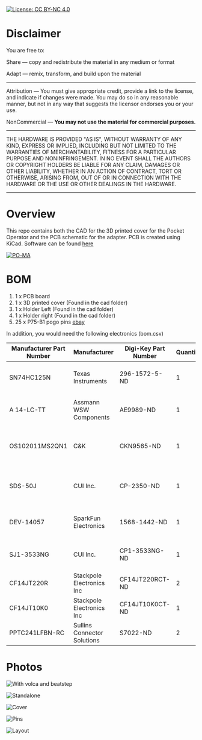
[![License: CC BY-NC 4.0](https://img.shields.io/badge/License-CC%20BY--NC%204.0-lightgrey.svg)](https://creativecommons.org/licenses/by-nc/4.0/)

# Disclaimer

You are free to:

Share — copy and redistribute the material in any medium or format

Adapt — remix, transform, and build upon the material

________________________________________

Attribution — You must give appropriate credit, provide a link to the license, and indicate if changes were made. You may do so in any reasonable manner, but not in any way that suggests the licensor endorses you or your use.

NonCommercial — **You may not use the material for commercial purposes.**

___________________________________________

THE HARDWARE IS PROVIDED "AS IS", WITHOUT WARRANTY OF ANY KIND, EXPRESS OR IMPLIED, INCLUDING BUT NOT LIMITED TO THE WARRANTIES OF MERCHANTABILITY, FITNESS FOR A PARTICULAR PURPOSE AND NONINFRINGEMENT. IN NO EVENT SHALL THE AUTHORS OR COPYRIGHT HOLDERS BE LIABLE FOR ANY CLAIM, DAMAGES OR OTHER LIABILITY, WHETHER IN AN ACTION OF CONTRACT, TORT OR OTHERWISE, ARISING FROM, OUT OF OR IN CONNECTION WITH THE HARDWARE OR THE USE OR OTHER DEALINGS IN THE HARDWARE.

_____________________________________________

# Overview

This repo contains both the CAD for the 3D printed cover for the Pocket Operator and the PCB schematic for the adapter. PCB is created using KiCad. Software can be found [here](https://github.com/PO-MIDI-Adapter/midi-adapter-sofware)

[![PO-MA](https://raw.githubusercontent.com/PO-MIDI-Adapter/midi-adapter-hardware/master/photos/title.jpg)](https://www.youtube.com/watch?v=iIQ18DAJAU0 "PO-MA")


# BOM

1. 1 x PCB board
2. 1 x 3D printed cover (Found in the cad folder)
3. 1 x Holder Left (Found in the cad folder)
4. 1 x Holder right (Found in the cad folder)
5. 25 x P75-B1 pogo pins [ebay](https://www.ebay.ca/itm/50pcs-P75-B1-Dia-1-02mm-100g-Cusp-Spear-Spring-Loaded-Test-Probes-Pogo-Pin/191960357788?ssPageName=STRK%3AMEBIDX%3AIT&_trksid=p2060353.m2749.l2648)

In addition, you would need the following electronics (bom.csv)

|Manufacturer Part Number|Manufacturer               |Digi-Key Part Number|Quantity|Unit Price|Description                    |
|------------------------|---------------------------|--------------------|--------|----------|-------------------------------|
|SN74HC125N              |Texas Instruments          |296-1572-5-ND       |1       |0.66000   |IC BUFFER NON-INVERT 6V 14DIP  |
|A 14-LC-TT              |Assmann WSW Components     |AE9989-ND           |1       |0.32000   |CONN IC DIP SOCKET 14POS TIN   |
|OS102011MS2QN1          |C&K                        |CKN9565-ND          |1       |0.62000   |SWITCH SLIDE SPDT 100MA 12V    |
|SDS-50J                 |CUI Inc.                   |CP-2350-ND          |1       |2.70000   |CONN RCPT FMALE DIN 5POS SOLDER|
|DEV-14057               |SparkFun Electronics       |1568-1442-ND        |1       |47.16000  |TEENSY 3.6 W/OUT HDRS K66 EVAL |
|SJ1-3533NG              |CUI Inc.                   |CP1-3533NG-ND       |1       |1.70000   |CONN JACK STEREO 3.5MM R/A     |
|CF14JT220R              |Stackpole Electronics Inc  |CF14JT220RCT-ND     |2       |0.15000   |RES 220 OHM 1/4W 5% AXIAL      |
|CF14JT10K0              |Stackpole Electronics Inc  |CF14JT10K0CT-ND     |1       |0.15000   |RES 10K OHM 1/4W 5% AXIAL      |
|PPTC241LFBN-RC          |Sullins Connector Solutions|S7022-ND            |2       |1.99000   |CONN HDR 24POS 0.1 TIN PCB     |


# Photos

![With volca and beatstep](https://raw.githubusercontent.com/PO-MIDI-Adapter/midi-adapter-hardware/master/photos/volca%2Bbeatstep.jpg "Setup")

![Standalone](https://raw.githubusercontent.com/PO-MIDI-Adapter/midi-adapter-hardware/master/photos/adapter.jpg)

![Cover](https://raw.githubusercontent.com/PO-MIDI-Adapter/midi-adapter-hardware/master/photos/cover.jpg)

![Pins](https://raw.githubusercontent.com/PO-MIDI-Adapter/midi-adapter-hardware/master/photos/pins.jpg)

![Layout](https://raw.githubusercontent.com/PO-MIDI-Adapter/midi-adapter-hardware/master/photos/layout.PNG)
